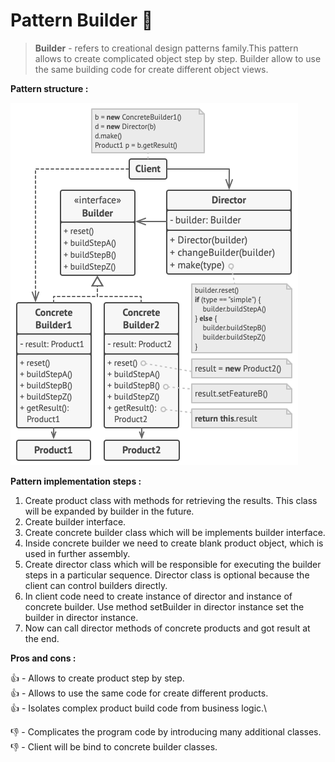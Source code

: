 # Pattern Builder 🔨

> **Builder** - refers to creational design patterns family.This pattern allows to create complicated object step by step.
> Builder allow to use the same building code for create different object views.

**Pattern structure :**

![builder structure](../../assets/builder-structure.png)

**Pattern implementation steps :**

1. Create product class with methods for retrieving the results. This class will be expanded by builder in the future.
2. Create builder interface.
3. Create concrete builder class which will be implements builder interface.
4. Inside concrete builder we need to create blank product object, which is used in further assembly.
5. Create director class which will be responsible for executing the builder steps in a particular sequence. Director 
class is optional because the client can control builders directly.
6. In client code need to create instance of director and instance of concrete builder. Use method setBuilder in director 
instance set the builder in director instance.
7. Now can call director methods of concrete products and got result at the end.

**Pros and cons :**

👍 - Allows to create product step by step.\
👍 - Allows to use the same code for create different products.\
👍 - Isolates complex product build code from business logic.\

👎 - Complicates the program code by introducing many additional classes.\
👎 - Client will be bind to concrete builder classes.